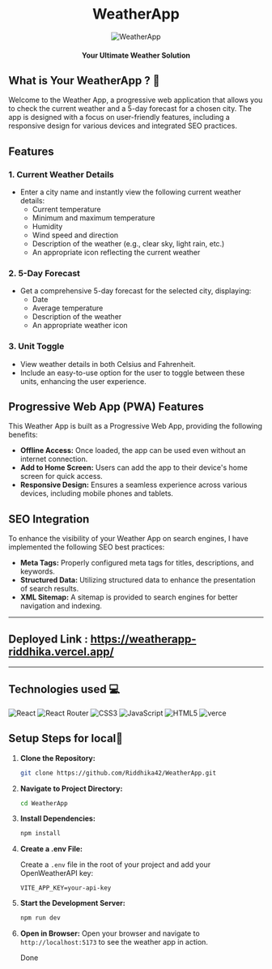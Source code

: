 
<h1 align="center">WeatherApp</h1>
<div align="center">
  
![WeatherApp](https://github.com/ItsRoy69/WeatherApp/assets/78967360/1a0c6cbb-da6f-43b1-8211-dbb96ea969fc)
  
   </div>
   <h4 align="center">Your Ultimate Weather Solution</h4>
<div align="center">
</div>

## What is Your WeatherApp ? 🤔

Welcome to the Weather App, a progressive web application that allows you to check the current weather and a 5-day forecast for a chosen city. The app is designed with a focus on user-friendly features, including a responsive design for various devices and integrated SEO practices.

## Features

### 1. Current Weather Details

- Enter a city name and instantly view the following current weather details:
  - Current temperature
  - Minimum and maximum temperature
  - Humidity
  - Wind speed and direction
  - Description of the weather (e.g., clear sky, light rain, etc.)
  - An appropriate icon reflecting the current weather

### 2. 5-Day Forecast

- Get a comprehensive 5-day forecast for the selected city, displaying:
  - Date
  - Average temperature
  - Description of the weather
  - An appropriate weather icon

### 3. Unit Toggle

- View weather details in both Celsius and Fahrenheit.
- Include an easy-to-use option for the user to toggle between these units, enhancing the user experience.

## Progressive Web App (PWA) Features

This Weather App is built as a Progressive Web App, providing the following benefits:

- **Offline Access:** Once loaded, the app can be used even without an internet connection.
- **Add to Home Screen:** Users can add the app to their device's home screen for quick access.
- **Responsive Design:** Ensures a seamless experience across various devices, including mobile phones and tablets.

## SEO Integration

To enhance the visibility of your Weather App on search engines, I have implemented the following SEO best practices:

- **Meta Tags:** Properly configured meta tags for titles, descriptions, and keywords.
- **Structured Data:** Utilizing structured data to enhance the presentation of search results.
- **XML Sitemap:** A sitemap is provided to search engines for better navigation and indexing.


---

## Deployed Link : https://weatherapp-riddhika.vercel.app/

---

## Technologies used 💻

![React](https://img.shields.io/badge/react-%2320232a.svg?style=for-the-badge&logo=react&logoColor=%2361DAFB)
![React Router](https://img.shields.io/badge/React_Router-CA4245?style=for-the-badge&logo=react-router&logoColor=white)
![CSS3](https://img.shields.io/badge/css3-%231572B6.svg?style=for-the-badge&logo=css3&logoColor=white)
![JavaScript](https://img.shields.io/badge/javascript-%23323330.svg?style=for-the-badge&logo=javascript&logoColor=%23F7DF1E)
![HTML5](https://img.shields.io/badge/html5-%23E34F26.svg?style=for-the-badge&logo=html5&logoColor=white)
![verce](https://img.shields.io/badge/vercel-%23000000.svg?style=for-the-badge&logo=verce&logoColor=#00C7B7)

## Setup Steps for local🔐

1. **Clone the Repository:**
   
   ```bash
   git clone https://github.com/Riddhika42/WeatherApp.git
   ```

3. **Navigate to Project Directory:**
   
   ```bash
   cd WeatherApp
   ```

4. **Install Dependencies:**
   
   ```bash
   npm install
   ```

5. **Create a .env File:**
   
   Create a `.env` file in the root of your project and add your OpenWeatherAPI key:
   ```
   VITE_APP_KEY=your-api-key
   ```

7. **Start the Development Server:**
   ```bash
   npm run dev
   ```

8. **Open in Browser:**
   Open your browser and navigate to `http://localhost:5173` to see the weather app in action.


   Done 
